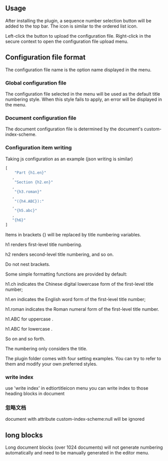 ## Usage

After installing the plugin, a sequence number selection button will be added to the top bar. The icon is similar to the ordered list icon.

Left-click the button to upload the configuration file. Right-click in the secure context to open the configuration file upload menu.

## Configuration file format

The configuration file name is the option name displayed in the menu.

### Global configuration file

The configuration file selected in the menu will be used as the default title numbering style.
When this style fails to apply, an error will be displayed in the menu.

### Document configuration file

The document configuration file is determined by the document's custom-index-scheme.

### Configuration item writing

Taking js configuration as an example (json writing is similar)
```js
[ 
    "Part {h1.en}" 
   , 
    "Section {h2.en}"  
   , 
    "{h3.roman}"
   ,
    "({h4.ABC}):"  
   , 
    "{h5.abc}" 
   ,
   "{h6}"  
]
```

Items in brackets {} will be replaced by title numbering variables.

h1 renders first-level title numbering.

h2 renders second-level title numbering, and so on.

Do not nest brackets.

Some simple formatting functions are provided by default:

h1.ch indicates the Chinese digital lowercase form of the first-level title number;

h1.en indicates the English word form of the first-level title number; 

h1.roman indicates the Roman numeral form of the first-level title number.

h1.ABC for uppercase .

h1.ABC for lowercase .

So on and so forth. 

The numbering only considers the title.

The plugin folder comes with four setting examples. You can try to refer to them and modify your own preferred styles.

### write index

use 'write index' in edtiortitleicon menu you can write index to those heading blocks in document
### 忽略文档

document with attribute custom-index-scheme:null  will be ignored

## long blocks

Long document blocks (over 1024 documents) will not generate numbering automatically and need to be manually generated in the editor menu.